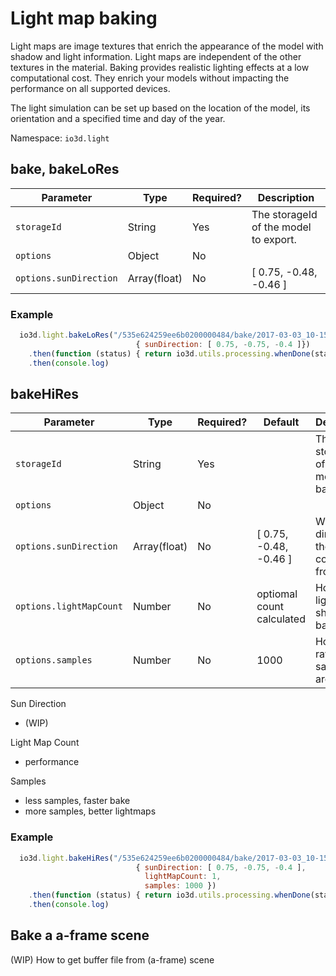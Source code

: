 # Light map baking

Light maps are image textures that enrich the appearance of the model with shadow and light information. Light maps are independent of the other textures in the material.
Baking provides realistic lighting effects at a low computational cost. They enrich your models without impacting the performance on all supported devices.

The light simulation can be set up based on the location of the model, its orientation and a specified time and day of the year.

Namespace: `io3d.light`

## bake, bakeLoRes

| Parameter | Type | Required? | Description |
| --- | --- | --- | --- |
| `storageId` | String | Yes | The storageId of the model to export. |
| `options` | Object | No | |
| `options.sunDirection`  | Array(float) | No | [ 0.75, -0.48, -0.46 ] | What direction the sun is coming from. |

### Example

```javascript
  io3d.light.bakeLoRes("/535e624259ee6b0200000484/bake/2017-03-03_10-15-49_M7nYrh/regular/lighting.gz.data3d.buffer",
                            { sunDirection: [ 0.75, -0.75, -0.4 ]})
    .then(function (status) { return io3d.utils.processing.whenDone(status)})
    .then(console.log)
```

## bakeHiRes

| Parameter | Type | Required? | Default | Description |
| --- | --- | --- | --- | --- |
| `storageId` | String | Yes | | The storageId of the model to be baked. |
| `options` | Object | No | | |
| `options.sunDirection`  | Array(float) | No | [ 0.75, -0.48, -0.46 ] | What direction the sun is coming from. |
| `options.lightMapCount`  | Number | No | optiomal count calculated | How many light maps should be baked. |
| `options.samples`  | Number | No | 1000 | How many raytracing samples are used. |

Sun Direction
- (WIP)

Light Map Count
- performance

Samples
- less samples, faster bake
- more samples, better lightmaps

### Example

```javascript
  io3d.light.bakeHiRes("/535e624259ee6b0200000484/bake/2017-03-03_10-15-49_M7nYrh/regular/lighting.gz.data3d.buffer",
                            { sunDirection: [ 0.75, -0.75, -0.4 ],
                              lightMapCount: 1,
                              samples: 1000 })
    .then(function (status) { return io3d.utils.processing.whenDone(status)})
    .then(console.log)
```

## Bake a a-frame scene

(WIP) How to get buffer file from (a-frame) scene